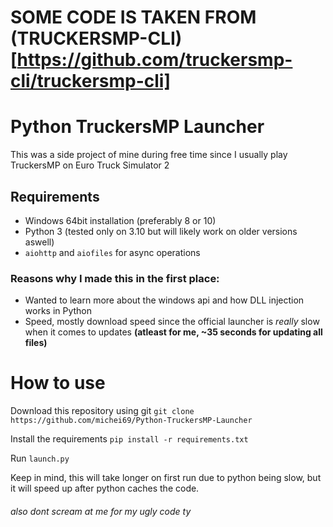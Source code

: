 # SOME CODE IS TAKEN FROM (TRUCKERSMP-CLI)[https://github.com/truckersmp-cli/truckersmp-cli]

# Python TruckersMP Launcher

This was a side project of mine during free time since I usually play TruckersMP on Euro Truck Simulator 2

## Requirements
- Windows 64bit installation (preferably 8 or 10)
- Python 3 (tested only on 3.10 but will likely work on older versions aswell)
- `aiohttp` and `aiofiles` for async operations

###  Reasons why I made this in the first place:
- Wanted to learn more about the windows api and how DLL injection works in Python
- Speed, mostly download speed since the official launcher is *really* slow when it comes to updates **(atleast for me, ~35 seconds for updating all files)**

# How to use

Download this repository using git `git clone https://github.com/michei69/Python-TruckersMP-Launcher`

Install the requirements `pip install -r requirements.txt`

Run `launch.py`

Keep in mind, this will take longer on first run due to python being slow, but it will speed up after python caches the code.

###### also dont scream at me for my ugly code ty
